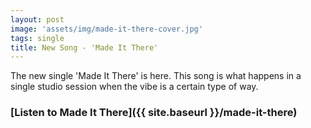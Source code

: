```yaml
---
layout: post
image: 'assets/img/made-it-there-cover.jpg'
tags: single 
title: New Song - 'Made It There'
---
```


The new single 'Made It There' is here. This song is what happens in a single studio session when the vibe is a certain type of way.

### [Listen to Made It There]({{ site.baseurl }}/made-it-there)